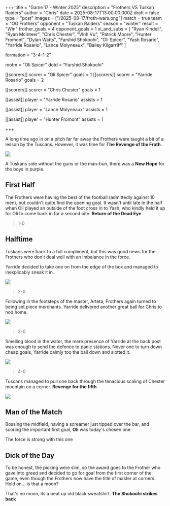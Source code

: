 +++ 
title = "Game 17 - Winter 2025"
description = "Frothers VS Tuskan Raiders"
author = "Chris"
date = 2025-08-17T13:00:00.000Z
draft = false
type = "post"
images = ["/2025-08-17/froth-wars.png"]
match = true
team = "OG Frothers"
opponent = "Tuskan Raiders"
season = "winter"
result = "Win"
frother_goals = 4
opponent_goals = 1
xi_and_subs = [
 "Ryan Kindell",
 "Ryan McInteer",
 "Chris Chester",
 "Vinh Vu",
 "Patrick Moore",
"Hunter Fromont",
"Dylan Watts",
 "Farshid Shokoohi", 
 "Oli Spicer",
"Yash Rosario",
"Yarride Rosario",
 "Lance Molyneaux",
 "Bailey Kilgarriff"
]

formation = "3-4-1-2"

motm = "Oli Spicer"
dotd = "Farshid Shokoohi"


[[scorers]]
 scorer = "Oli Spicer"
 goals = 1
[[scorers]]
 scorer = "Yarride Rosario"
 goals = 2

[[scorers]]
 scorer = "Chris Chester"
 goals = 1

[[assist]]
player = "Yarride Rosario"
assists = 1

[[assist]]
player = "Lance Molyneaux"
assists = 1

[[assist]]
player = "Hunter Fromont"
assists = 1


+++

A long time ago in on a pitch far far away the Frothers were taught a bit of a lesson by the Tuscans. However, it was time for **The Revenge of the Froth**.

![](/2025-08-17/frother-wars2.png)

A Tuskans side without the guns or the man-bun, there was a **New Hope** for the boys in purple.


## First Half
The Frothers were having the best of the football (admittedly against 10 men), but couldn't quite find the opening goal. It wasn't until late in the half when Oli played an outside of the foot cross in to Yash, who kindly held it up for Oli to come back in for a second bite. **Return of the Dead Eye**

> 1-0

## Halftime
Tuskans were back to a full compliment, but this was good news for the Frothers who don't deal well with an imbalance in the force.

Yarride decided to take one on from the edge of the box and managed to inexplicably sneak it in.

![](https://media1.tenor.com/m/Ja9Ji3jz3YEAAAAd/star-wars-obiwan.gif)

> 2-0

Following in the footsteps of the master, Arteta, Frothers again turned to being set piece merchants. Yarride delivered another great ball for Chris to nod home.

![](https://media1.tenor.com/m/BM4C3bXmz2wAAAAd/clone-wars-star-wars.gif)

> 3-0

Smelling blood in the water, the mere presence of Yarride at the back post was enough to send the defence to panic stations. Never one to turn down cheap goals, Yarride calmly too the ball down and slotted it.

![](https://media1.tenor.com/m/eyubxiGAADwAAAAd/anakin-star-wars.gif)

> 4-0

Tuscans managed to pull one back through the tenacious scaling of Chester mountain on a corner. **Revenge for the fifth**.

![](https://media1.tenor.com/m/s2q63Iz1IIAAAAAd/tuskenpcd.gif)

## Man of the Match
Bossing the midfield, having a screamer just tipped over the bar, and scoring the important first goal, **Oli** was today's chosen one.

The force is strong with this one

## Dick of the Day
To be honest, the picking were slim, so the award goes to the Frother who gave into greed and decided to go for goal from the first corner of the game, even though the Frothers now have the title of master at corners. Hold on... is that a moon?

That's no moon, its a beat up old black sweatshirt. **The Shokoohi strikes back**